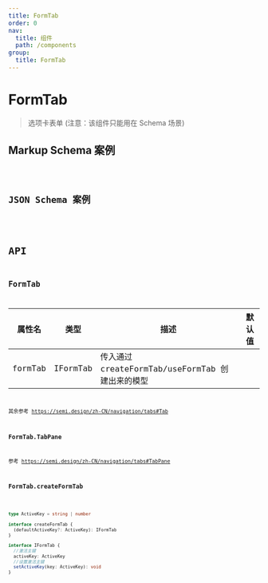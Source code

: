 ```yaml
---
title: FormTab
order: 0
nav:
  title: 组件
  path: /components
group:
  title: FormTab
---
```


# FormTab

> 选项卡表单
> (注意：该组件只能用在 Schema 场景)

## Markup Schema 案例

<code src="./demo/index_1.tsx" />

## JSON Schema 案例

<code src="./demo/index_2.tsx" />

# API
## FormTab
属性名 | 类型 |	描述 | 默认值
-- | -- | -- | -- |
formTab | IFormTab | 传入通过 createFormTab/useFormTab 创建出来的模型	

其余参考 https://semi.design/zh-CN/navigation/tabs#Tab

### FormTab.TabPane
参考 https://semi.design/zh-CN/navigation/tabs#TabPane

### FormTab.createFormTab

```typescript

type ActiveKey = string | number

interface createFormTab {
  (defaultActiveKey?: ActiveKey): IFormTab
}

interface IFormTab {
  //激活主键
  activeKey: ActiveKey
  //设置激活主键
  setActiveKey(key: ActiveKey): void
}
```
